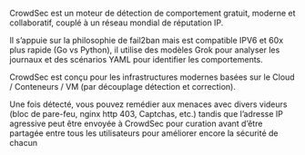 

CrowdSec est un moteur de détection de comportement gratuit, moderne et collaboratif, couplé à un réseau mondial de réputation IP. 

Il s’appuie sur la philosophie de fail2ban mais est compatible IPV6 et 60x plus rapide (Go vs Python), il utilise des modèles Grok pour analyser les journaux et des scénarios YAML pour identifier les comportements.

CrowdSec est conçu pour les infrastructures modernes basées sur le Cloud / Conteneurs / VM (par découplage détection et correction).

Une fois détecté, vous pouvez remédier aux menaces avec divers videurs (bloc de pare-feu, nginx http 403, Captchas, etc.) tandis que l’adresse IP agressive peut être envoyée à CrowdSec pour curation avant d’être partagée entre tous les utilisateurs pour améliorer encore la sécurité de chacun
